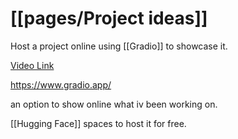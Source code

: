 # [[pages/Project ideas]]

Host a project online using [[Gradio]] to showcase it.

[Video Link](https://www.youtube.com/watch?v=eE7CamOE-PA&list=PLcWfeUsAys2my8yUlOa6jEWB1-QbkNSUl&index=2)

https://www.gradio.app/

an option to show online what iv been working on.

[[Hugging Face]] spaces to host it for free.